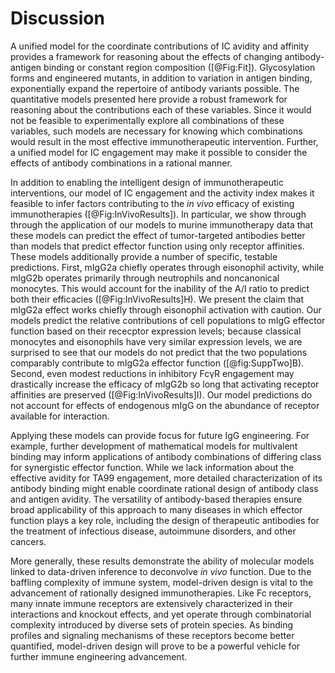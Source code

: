 # Discussion

A unified model for the coordinate contributions of IC avidity and affinity provides a framework for reasoning about the effects of changing antibody-antigen binding or constant region composition ([@Fig:Fit]). Glycosylation forms and engineered mutants, in addition to variation in antigen binding, exponentially expand the repertoire of antibody variants possible. The quantitative models presented here provide a robust framework for reasoning about the contributions each of these variables. Since it would not be feasible to experimentally explore all combinations of these variables, such models are necessary for knowing which combinations would result in the most effective immunotherapeutic intervention. Further, a unified model for IC engagement may make it possible to consider the effects of antibody combinations in a rational manner.

In addition to enabling the intelligent design of immunotherapeutic interventions, our model of IC engagement and the activity index makes it feasible to infer factors contributing to the *in vivo* efficacy of existing immunotherapies ([@Fig:InVivoResults]). In particular, we show through through the application of our models to murine immunotherapy data that these models can predict the effect of tumor-targeted antibodies better than models that predict effector function using only receptor affinities. These models additionally provide a number of specific, testable predictions. First, mIgG2a chiefly operates through eisonophil activity, while mIgG2b operates primarily through neutrophils and noncanonical monocytes. This would account for the inability of the A/I ratio to predict both their efficacies ([@Fig:InVivoResults]H). We present the claim that mIgG2a effect works chiefly through eisonophil activation with caution. Our models predict the relative contributions of cell populations to mIgG effector function based on their rececptor expression levels; because classical monocytes and eisonophils have very similar expression levels, we are surprised to see that our models do not predict that the two populations comparably contribute to mIgG2a effector function ([@fig:SuppTwo]B). Second, even modest reductions in inhibitory FcγR engagement may drastically increase the efficacy of mIgG2b so long that activating receptor affinities are preserved ([@Fig:InVivoResults]I). Our model predictions do not account for effects of endogenous mIgG on the abundance of receptor available for interaction.

Applying these models can provide focus for future IgG engineering. For example, further development of mathematical models for multivalent binding may inform applications of antibody combinations of differing class for synergistic effector function. While we lack information about the effective avidity for TA99 engagement, more detailed characterization of its antibody binding might enable coordinate rational design of antibody class and antigen avidity. The versatility of antibody-based therapies ensure broad applicability of this approach to many diseases in which effector function plays a key role, including the design of therapeutic antibodies for the treatment of infectious disease, autoimmune disorders, and other cancers. 

More generally, these results demonstrate the ability of molecular models linked to data-driven inference to deconvolve *in vivo* function. Due to the baffling complexity of immune system, model-driven design is vital to the advancement of rationally designed immunotherapies. Like Fc receptors, many innate immune receptors are extensively characterized in their interactions and knockout effects, and yet operate through combinatorial complexity introduced by diverse sets of protein species. As binding profiles and signaling mechanisms of these receptors become better quantified, model-driven design will prove to be a powerful vehicle for further immune engineering advancement.
